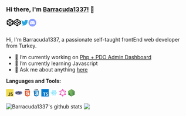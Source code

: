 ### Hi there, I'm [Barracuda1337!](https://Barracuda1337.github.io) 👋

<a href="https://codesandbox.io/u/Barracuda1337">
  <img align="left" alt="Barracuda1337 | CodeSandbox" width="20px" src="https://raw.githubusercontent.com/Barracuda1337/Barracuda1337/main/assets/codesandbox.svg" />
</a>
<a href="https://codepen.io/yunuskaratas">
  <img align="left" alt="Barracuda1337 | Codepen" width="20px" src="https://raw.githubusercontent.com/Barracuda1337/Barracuda1337/main/assets/codepen.png" />
</a>
<a href="https://twitter.com/xtraquila">
  <img align="left" alt="Barracuda1337 | Twitter" width="21px" src="https://raw.githubusercontent.com/Barracuda1337/Barracuda1337/main/assets/twitter.svg" />
</a>
<a href="https://discord.gg/rjenWdFDrA">
  <img align="left" alt="Barracuda1337's Discord" width="21px" src="https://raw.githubusercontent.com/Barracuda1337/barracuda1337/main/assets/discord-round.svg" />
</a>

<br />
<br />

Hi, I'm Barracuda1337, a passionate self-taught frontEnd web developer from Turkey.

- 🔭 I’m currently working on [Php + PDO Admin Dashboard](https://github.com)
- 🌱 I’m currently learning Javascript
- 💬 Ask me about anything [here](https://mail:iletisim@yunuskaratas.com.tr)

**Languages and Tools:**  

<code><img height="20" src="https://raw.githubusercontent.com/github/explore/80688e429a7d4ef2fca1e82350fe8e3517d3494d/topics/javascript/javascript.png"></code>
<code><img height="20" src="https://raw.githubusercontent.com/github/explore/80688e429a7d4ef2fca1e82350fe8e3517d3494d/topics/php/php.png"></code>
<code><img height="20" src="https://raw.githubusercontent.com/github/explore/80688e429a7d4ef2fca1e82350fe8e3517d3494d/topics/html/html.png"></code>
<code><img height="20" src="https://raw.githubusercontent.com/github/explore/80688e429a7d4ef2fca1e82350fe8e3517d3494d/topics/css/css.png"></code>
<code><img height="20" src="https://raw.githubusercontent.com/github/explore/80688e429a7d4ef2fca1e82350fe8e3517d3494d/topics/typescript/typescript.png"></code>
<code><img height="20" src="https://raw.githubusercontent.com/github/explore/80688e429a7d4ef2fca1e82350fe8e3517d3494d/topics/react/react.png"></code>
<code><img height="20" src="https://raw.githubusercontent.com/github/explore/5c058a388828bb5fde0bcafd4bc867b5bb3f26f3/topics/graphql/graphql.png"></code>
<code><img height="20" src="https://raw.githubusercontent.com/github/explore/80688e429a7d4ef2fca1e82350fe8e3517d3494d/topics/nodejs/nodejs.png"></code>    


  <img align="center" src="https://github-readme-stats.vercel.app/api?username=Barracuda1337&show_icons=true&include_all_commits=true&theme=material-palenight" alt="Barracuda1337's github stats" />
  <img align="center" src="https://github-readme-stats.vercel.app/api/top-langs/?username=Barracuda1337&layout=compact&theme=material-palenight" />
